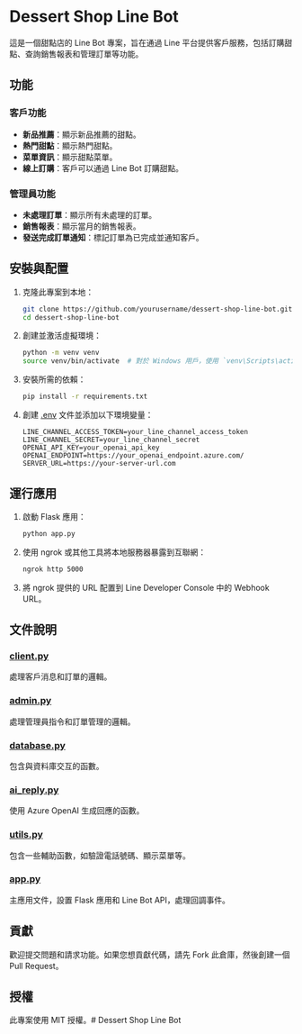 # Dessert Shop Line Bot

這是一個甜點店的 Line Bot 專案，旨在通過 Line 平台提供客戶服務，包括訂購甜點、查詢銷售報表和管理訂單等功能。

## 功能

### 客戶功能
- **新品推薦**：顯示新品推薦的甜點。
- **熱門甜點**：顯示熱門甜點。
- **菜單資訊**：顯示甜點菜單。
- **線上訂購**：客戶可以通過 Line Bot 訂購甜點。

### 管理員功能
- **未處理訂單**：顯示所有未處理的訂單。
- **銷售報表**：顯示當月的銷售報表。
- **發送完成訂單通知**：標記訂單為已完成並通知客戶。

## 安裝與配置

1. 克隆此專案到本地：
    ```bash
    git clone https://github.com/yourusername/dessert-shop-line-bot.git
    cd dessert-shop-line-bot
    ```

2. 創建並激活虛擬環境：
    ```bash
    python -m venv venv
    source venv/bin/activate  # 對於 Windows 用戶，使用 `venv\Scripts\activate`
    ```

3. 安裝所需的依賴：
    ```bash
    pip install -r requirements.txt
    ```

4. 創建 [.env](http://_vscodecontentref_/7) 文件並添加以下環境變量：
    ```
    LINE_CHANNEL_ACCESS_TOKEN=your_line_channel_access_token
    LINE_CHANNEL_SECRET=your_line_channel_secret
    OPENAI_API_KEY=your_openai_api_key
    OPENAI_ENDPOINT=https://your_openai_endpoint.azure.com/
    SERVER_URL=https://your-server-url.com
    ```

## 運行應用

1. 啟動 Flask 應用：
    ```bash
    python app.py
    ```

2. 使用 ngrok 或其他工具將本地服務器暴露到互聯網：
    ```bash
    ngrok http 5000
    ```

3. 將 ngrok 提供的 URL 配置到 Line Developer Console 中的 Webhook URL。

## 文件說明

### [client.py](http://_vscodecontentref_/8)
處理客戶消息和訂單的邏輯。

### [admin.py](http://_vscodecontentref_/9)
處理管理員指令和訂單管理的邏輯。

### [database.py](http://_vscodecontentref_/10)
包含與資料庫交互的函數。

### [ai_reply.py](http://_vscodecontentref_/11)
使用 Azure OpenAI 生成回應的函數。

### [utils.py](http://_vscodecontentref_/12)
包含一些輔助函數，如驗證電話號碼、顯示菜單等。

### [app.py](http://_vscodecontentref_/13)
主應用文件，設置 Flask 應用和 Line Bot API，處理回調事件。

## 貢獻

歡迎提交問題和請求功能。如果您想貢獻代碼，請先 Fork 此倉庫，然後創建一個 Pull Request。

## 授權

此專案使用 MIT 授權。# Dessert Shop Line Bot

